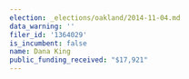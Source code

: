 ```yaml
---
election: _elections/oakland/2014-11-04.md
data_warning: ''
filer_id: '1364029'
is_incumbent: false
name: Dana King
public_funding_received: "$17,921"
---
```

